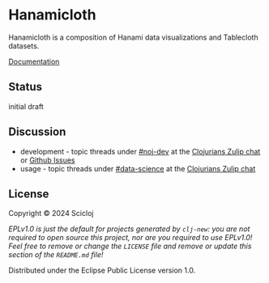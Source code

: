 # Hanamicloth

Hanamicloth is a composition of Hanami data visualizations and Tablecloth datasets.

[Documentation](https://scicloj.github.io/hanamicloth/)

## Status

initial draft

## Discussion

- development - topic threads under [#noj-dev](https://clojurians.zulipchat.com/#narrow/stream/321125-noj-dev) at the [Clojurians Zulip chat](https://scicloj.github.io/docs/community/chat/) or [Github Issues](https://github.com/scicloj/hanamicloth/issues)
- usage - topic threads under [#data-science](https://clojurians.zulipchat.com/#narrow/stream/151924-data-science) at the [Clojurians Zulip chat](https://scicloj.github.io/docs/community/chat/)

## License

Copyright © 2024 Scicloj

_EPLv1.0 is just the default for projects generated by `clj-new`: you are not_
_required to open source this project, nor are you required to use EPLv1.0!_
_Feel free to remove or change the `LICENSE` file and remove or update this_
_section of the `README.md` file!_

Distributed under the Eclipse Public License version 1.0.
